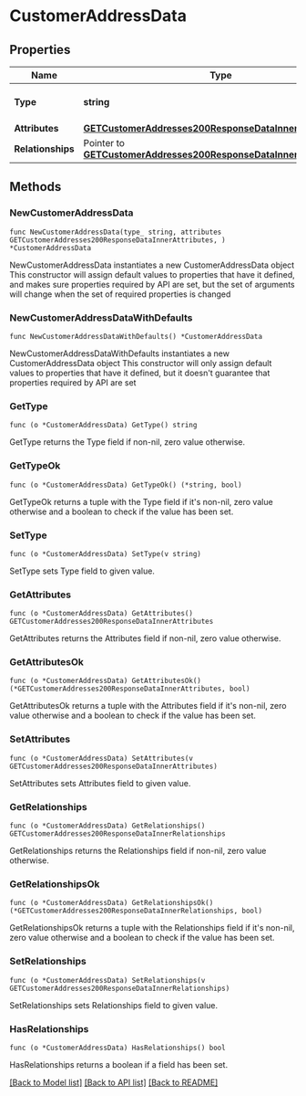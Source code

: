 # CustomerAddressData

## Properties

Name | Type | Description | Notes
------------ | ------------- | ------------- | -------------
**Type** | **string** | The resource&#39;s type | [default to "customer_addresses"]
**Attributes** | [**GETCustomerAddresses200ResponseDataInnerAttributes**](GETCustomerAddresses200ResponseDataInnerAttributes.md) |  | 
**Relationships** | Pointer to [**GETCustomerAddresses200ResponseDataInnerRelationships**](GETCustomerAddresses200ResponseDataInnerRelationships.md) |  | [optional] 

## Methods

### NewCustomerAddressData

`func NewCustomerAddressData(type_ string, attributes GETCustomerAddresses200ResponseDataInnerAttributes, ) *CustomerAddressData`

NewCustomerAddressData instantiates a new CustomerAddressData object
This constructor will assign default values to properties that have it defined,
and makes sure properties required by API are set, but the set of arguments
will change when the set of required properties is changed

### NewCustomerAddressDataWithDefaults

`func NewCustomerAddressDataWithDefaults() *CustomerAddressData`

NewCustomerAddressDataWithDefaults instantiates a new CustomerAddressData object
This constructor will only assign default values to properties that have it defined,
but it doesn't guarantee that properties required by API are set

### GetType

`func (o *CustomerAddressData) GetType() string`

GetType returns the Type field if non-nil, zero value otherwise.

### GetTypeOk

`func (o *CustomerAddressData) GetTypeOk() (*string, bool)`

GetTypeOk returns a tuple with the Type field if it's non-nil, zero value otherwise
and a boolean to check if the value has been set.

### SetType

`func (o *CustomerAddressData) SetType(v string)`

SetType sets Type field to given value.


### GetAttributes

`func (o *CustomerAddressData) GetAttributes() GETCustomerAddresses200ResponseDataInnerAttributes`

GetAttributes returns the Attributes field if non-nil, zero value otherwise.

### GetAttributesOk

`func (o *CustomerAddressData) GetAttributesOk() (*GETCustomerAddresses200ResponseDataInnerAttributes, bool)`

GetAttributesOk returns a tuple with the Attributes field if it's non-nil, zero value otherwise
and a boolean to check if the value has been set.

### SetAttributes

`func (o *CustomerAddressData) SetAttributes(v GETCustomerAddresses200ResponseDataInnerAttributes)`

SetAttributes sets Attributes field to given value.


### GetRelationships

`func (o *CustomerAddressData) GetRelationships() GETCustomerAddresses200ResponseDataInnerRelationships`

GetRelationships returns the Relationships field if non-nil, zero value otherwise.

### GetRelationshipsOk

`func (o *CustomerAddressData) GetRelationshipsOk() (*GETCustomerAddresses200ResponseDataInnerRelationships, bool)`

GetRelationshipsOk returns a tuple with the Relationships field if it's non-nil, zero value otherwise
and a boolean to check if the value has been set.

### SetRelationships

`func (o *CustomerAddressData) SetRelationships(v GETCustomerAddresses200ResponseDataInnerRelationships)`

SetRelationships sets Relationships field to given value.

### HasRelationships

`func (o *CustomerAddressData) HasRelationships() bool`

HasRelationships returns a boolean if a field has been set.


[[Back to Model list]](../README.md#documentation-for-models) [[Back to API list]](../README.md#documentation-for-api-endpoints) [[Back to README]](../README.md)



